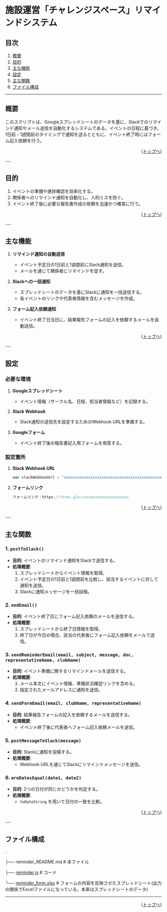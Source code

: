 # 施設運営「チャレンジスペース」リマインドシステム

## 目次

1. [概要](#概要)  
2. [目的](#目的)  
3. [主な機能](#主な機能)  
4. [設定](#設定)  
5. [主な関数](#主な関数)  
6. [ファイル構成](#ファイル構成)

---

## 概要

このスクリプトは、Googleスプレッドシートのデータを基に、Slackでのリマインド通知やメール送信を自動化するシステムである。イベントの日程に基づき、1日前・1週間前のタイミングで通知を送るとともに、イベント終了時にはフォーム記入依頼を行う。

<p align="right">(<a href="#top">トップへ</a>)</p>
---

## 目的

1. イベントの準備や進捗確認を効率化する。  
2. 関係者へのリマインド通知を自動化し、人的ミスを防ぐ。  
3. イベント終了後に必要な報告書作成の依頼を迅速かつ確実に行う。  

<p align="right">(<a href="#top">トップへ</a>)</p>
---

## 主な機能

1. **リマインド通知の自動送信**  
   - イベント予定日の1日前と1週間前にSlack通知を送信。  
   - メールを通じて関係者にリマインドを促す。

2. **Slackへの一括通知**  
   - スプレッドシートのデータを基にSlackに通知を一括送信する。  
   - 各イベントのリンクや代表者情報を含むメッセージを作成。

3. **フォーム記入依頼通知**  
   - イベント終了日当日に、結果報告フォームの記入を依頼するメールを自動送信。  

<p align="right">(<a href="#top">トップへ</a>)</p>
---

## 設定

### 必要な環境

1. **Googleスプレッドシート**  
   - イベント情報（サークル名、日程、担当者情報など）を記録する。  

2. **Slack Webhook**  
   - Slack通知の送信先を設定するためのWebhook URLを準備する。  

3. **Googleフォーム**  
   - イベント終了後の報告書記入用フォームを用意する。  

### 設定箇所

1. **Slack Webhook URL**
   ```javascript
   var slackWebhookUrl = "xxxxxxxxxxxxxxxxxxxxxxxxxxxxxxxxxxxxxxxxxxxxxxxxxxxxxxxxxx";
   ```

2. **フォームリンク**
   ```javascript
   フォームリンク：https://forms.gle/xxxxxxxxxxxxxxxxxxxxx
   ```

<p align="right">(<a href="#top">トップへ</a>)</p>
---

## 主な関数

### 1. `postToSlack()`
- **目的**: イベントのリマインド通知をSlackで送信する。  
- **処理概要**:  
  1. スプレッドシートからイベント情報を取得。  
  2. イベント予定日の1日前と1週間前を比較し、該当するイベントに対して通知を送信。  
  3. Slackに通知メッセージを一括投稿。


### 2. `endEmail()`
- **目的**: イベント終了日にフォーム記入依頼のメールを送信する。  
- **処理概要**:  
  1. スプレッドシートから終了日情報を取得。  
  2. 終了日が今日の場合、該当の代表者にフォーム記入依頼をメールで送信。


### 3. `sendReminderEmail(email, subject, message, doc, representativeName, clubName)`
- **目的**: イベント準備に関するリマインドメールを送信する。  
- **処理概要**:  
  1. メール本文にイベント情報、準備状況確認リンクを含める。  
  2. 指定されたメールアドレスに通知を送信。


### 4. `sendFormEmail(email, clubName, representativeName)`
- **目的**: 結果報告フォームの記入を依頼するメールを送信する。  
- **処理概要**:  
  - イベント終了後に代表者へフォーム記入依頼メールを送信。


### 5. `postMessageToSlack(message)`
- **目的**: Slackに通知を投稿する。  
- **処理概要**:  
  - Webhook URLを通じてSlackにリマインドメッセージを送信。


### 6. `areDatesEqual(date1, date2)`
- **目的**: 2つの日付が同じかどうかを判定する。  
- **処理概要**:  
  - `toDateString` を用いて日付の一致を比較。

<p align="right">(<a href="#top">トップへ</a>)</p>
---

## ファイル構成

.

├── reminder_README.md                              # 本ファイル

├── [reminder.js](reminder.js)     # コード

└── [reminder_form.xlsx](reminder_form.xlsx)  # フォームの内容を反映させたスプレッドシート(出力の関係でExcelファイルになっている。本来はスプレッドシートのデータ)

---

<p align="right">(<a href="#top">トップへ</a>)</p>